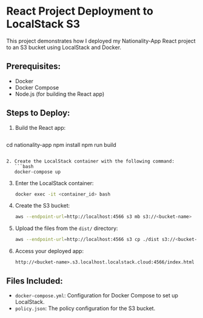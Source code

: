 # React Project Deployment to LocalStack S3

This project demonstrates how I deployed my Nationality-App React project to an S3 bucket using LocalStack and Docker.


## Prerequisites:
- Docker
- Docker Compose
- Node.js (for building the React app)

## Steps to Deploy:

1. Build the React app:
   ```bash
cd nationality-app
npm install
npm run build   
```

2. Create the LocalStack container with the following command:
   ```bash
   docker-compose up
   ```

3. Enter the LocalStack container:
   ```bash
   docker exec -it <container_id> bash
   ```

4. Create the S3 bucket:
   ```bash
   aws --endpoint-url=http://localhost:4566 s3 mb s3://<bucket-name>
   ```

5. Upload the files from the `dist/` directory:
   ```bash
   aws --endpoint-url=http://localhost:4566 s3 cp ./dist s3://<bucket-name>/ --recursive
   ```

6. Access your deployed app:
   ```text
   http://<bucket-name>.s3.localhost.localstack.cloud:4566/index.html
   ```

## Files Included:
- `docker-compose.yml`: Configuration for Docker Compose to set up LocalStack.
- `policy.json`: The policy configuration for the S3 bucket.
